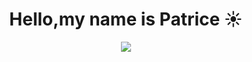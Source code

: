 <div align="center">
  
# Hello,my name is Patrice :sunny:

</div>

<div align="center">
    <img src="https://i.giphy.com/media/v1.Y2lkPTc5MGI3NjExbGc2cTB4bmRzamp1eDQ4dmNza2RlMnd0anhmY25wdmo2ZTZtcjRoZiZlcD12MV9pbnRlcm5hbF9naWZfYnlfaWQmY3Q9Zw/pbNJFU3QLj39K/giphy.gif">
